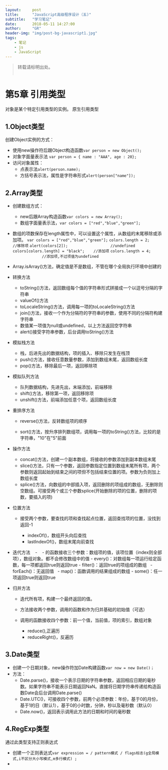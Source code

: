 ```yaml
---
layout:     post
title:      "JavaScript高级程序设计（五)"
subtitle:   "学习笔记"          
date:       2018-05-11 14:27:00
author:     "GR"
header-img: "img/post-bg-javascript1.jpg"
tags:
    - 笔记
    - js
    - JavaScript
---
```

> 转载请标明出处。<br><br>

# 第5章 引用类型
对象是某个特定引用类型的实例。
原生引用类型
## 1.Object类型
创建Object实例的方式：
- 使用new操作符后跟Object构造函数`var person = new Object();`
- 对象字面量表示法
                    `var person = {
                        name : "AAA",
                        age : 20};`
- 访问对象属性：
    - 点表示法`alert(person.name);`
    - 方括号表示法，属性是字符串形式`alert(person["name"]);`

## 2.Array类型
- 创建数组方式：
    - new后跟Array构造函数`var colors = new Array();`
    - 数组字面量表示法，`var colors = ["red","blue","green"];`
- 数组的项数保存在length属性中，可以设置这个属性，从数组的末尾移除或添加项。
`var colors = ["red","blue","green"];`
`colors.length = 2;                  //移除项`
`alert(colors[2]);                   //undefined`
`colors[colors.length] = "black";    //添加项`
`colors.length = 4;                  //添加项,不过项值为undefined`
- Array.isArray()方法，确定值是不是数组，不管在哪个全局执行环境中创建的
- 转换方法
    - toString()方法，返回数组每个值的字符串形式拼接成一个以逗号分隔的字符串
    - valueOf()方法
    - toLocaleString()方法，调用每一项的toLocaleString()方法
    - join()方法，接收一个作为分隔符的字符串的参数，使用不同的分隔符构建字符串
    - 数值某一项值为null或undefined，以上方法返回空字符串 
    - alert()接受字符串参数，后台调用toString()方法
    
- 模拟栈方法
    - 栈，后进先出的数据结构，项的插入、移除只发生在栈顶
    - push()方法，接收任意数量参数，添加到数组末尾，返回数组长度
    - pop()方法，移除最后一项，返回移除项

- 模拟队列方法
    - 队列数据结构，先进先出，末端添加，前端移除
    - shift()方法，移除第一项，返回移除项
    - unshift()方法，前端添加任意个项，返回数组长度

- 重排序方法
    - reverse()方法，反转数组项的顺序</p>
    - sort()方法，按升序排列数组项，调用每一项的toString()方法，比较的是字符串，"10"在"5"前面</p>

- 操作方法
    - concat()方法，创建一个副本数组，将接收的参数添加到副本数组末尾
    - slice()方法，只有一个参数，返回参数指定位置到数组末尾所有项，两个参数则返回起始到结束之间的项但不包括结束位置的项。参数为负则加上数组长度
    - splice()方法，向数组的中部插入项，返回删除的项组成的数组，无删除则空数组。可接受两个或三个参数splice(开始删除的项的位置，删除的项数，要插入的项)
- 位置方法
    - 接受两个参数，要查找的项和查找起点位置，返回查找项的位置，没找到返回-1</p>
        - indexOf()，数组开头向后查找
        - lastIndexOf()，数组末尾向前查找

- 迭代方法
    - 
    - 的函数接收三个参数：数组项的值，该项位置（index则全部项），数组对象。都不会修改数组中的值
        - every()：对数组每一项运行给定函数，每一项都返回true则返回true
        - filter()：返回true的项组成的数组
        - forEach()：无返回值
        - map()：函数调用的结果组成的数组
        - some()：任一项返回true则返回true
    
- 归并方法
    - 迭代所有项，构建一个最终返回的值。</p>
    - 方法接收两个参数，调用的函数和作为归并基础的初始值（可选）</p>
    - 调用的函数接收四个参数：前一个值，当前值，项的索引，数组对象</p> 
        - reduce(),正遍历
        - reduceRight()，反遍历

## 3.Date类型
- 创建一个日期对象，new操作符加Date构建函数`var now = new Date()；`
- 方法：
    - Date.parse()，接收一个表示日期的字符串参数，返回相应日期的毫秒数。如果字符串不能表示日期返回NaN。直接将日期字符串传递给构造函数Date会后台调用Date.parse()
    - Date.UTC()，可接收四个参数，前两个必须参数：年份，基于0的月份，基于1的日（默认1），基于0的小时数，分钟，秒以及毫秒数（默认0）
    - Date.now()，返回表示调用此方法的日期和时间的毫秒数

## 4.RegExp类型
通过此类型支持正则表达式
- 创建一个正则表达式`var expression = / pattern模式 / flags标志(g全局模式,i不区分大小写模式,m多行模式) ;`
- 
